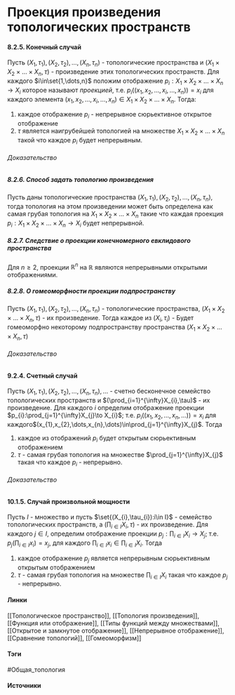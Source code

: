 # Проекция произведения топологических пространств
#### 8.2.5. Конечный случай
Пусть $(X_{1},\tau_{1}),(X_{2},\tau_{2}),\dots,(X_{n},\tau_{n})$ - топологические пространства и $(X_{1}\times X_{2}\times\dots\times X_{n},\tau)$ - произведение этих топологических пространств.
Для каждого $i\in\set{1,\dots,n}$ положим отображение $p_{i}:X_{1}\times X_{2}\times\dots\times X_{n}\to X_{i}$ которое называют *проекцией*, т.е. $p_{i}((x_{1},x_{2},\dots,x_{i},\dots,x_{n}))=x_{i}$ для каждого элемента $(x_{1},x_{2},\dots,x_{i},\dots,x_{n})\in X_{1}\times X_{2}\times\dots\times X_{n}$. 
Тогда:
1. каждое отображение $p_{i}$ - непрерывное сюрьективное открытое отображение
2. $\tau$ является наигрубейшей топологией на множестве $X_{1}\times X_{2}\times\dots\times X_{n}$ такой что каждое $p_{i}$ будет непрерывным.

###### Доказательство

##### 8.2.6. Способ задать топологию произведения
Пусть даны топологические пространства $(X_{1},\tau_{1}),(X_{2},\tau_{2}),\dots,(X_{n},\tau_{n})$, тогда топология на этом произведении может быть определена как самая грубая топология на $X_{1}\times X_{2}\times\dots\times X_{n}$ такие что каждая проекция $p_{i}:X_{1}\times X_{2}\times\dots\times X_{n}\to X_{i}$ будет непрерывной.
##### 8.2.7. Следствие о проекции конечномерного евклидового пространства
Для $n\ge2$, проекции $\mathbb{R}^{n}$ на $\mathbb{R}$ являются непрерывными открытыми отображениями.
##### 8.2.8. О гомеоморфности проекции подпространству
Пусть $(X_{1},\tau_{1}),(X_{2},\tau_{2}),\dots,(X_{n},\tau_{n})$ - топологические пространства, $(X_{1}\times X_{2}\times\dots\times X_{n},\tau)$ - их произведение. Тогда каждое из $(X_{i},\tau_{i})$ - Будет гомеоморфно некоторому подпространству пространства $(X_{1}\times X_{2}\times\dots\times X_{n},\tau)$
###### Доказательство
#### 9.2.4. Счетный случай
Пусть $(X_{1},\tau_{1}),(X_{2},\tau_{2}),\dots,(X_{n},\tau_{n}),\dots$ - счетно бесконечное семейство топологических пространств и $(\prod_{i=1}^{\infty}X_{i},\tau)$ - их произведение. Для каждого $i$ определим отображение проекции $p_{i}:\prod_{j=1}^{\infty}X_{j}\to X_{i}$; т.е. $p_{i}((x_{1},x_{2},\dots,x_{n},\dots))=x_{i}$ для каждого$(x_{1},x_{2},\dots,x_{n},\dots)\in\prod_{j=1}^{\infty}X_{j}$. Тогда 
1. каждое из отображений $p_{i}$ будет открытым сюрьективным отображением
2. $\tau$ - самая грубая топология на множестве $\prod_{j=1}^{\infty}X_{j}$ такая что каждое $p_{i}$ - непрерывно.

###### Доказательство

#### 10.1.5. Случай произвольной мощности
Пусть $I$ - множество и пусть $\set{(X_{i},\tau_{i}):i\in I}$ - семейство топологических пространств, а $(\prod_{i\in I}X_{i},\tau)$ - их произведение. Для каждого $j\in I$, определим отображение проекции $p_{j}:\prod_{i\in I}X_{i}\to X_{j}$; т.е. $p_{j}\left(\prod_{i\in I}x_{i}\right)=x_{j}$, для каждого $\prod_{i\in I}x_{i}\in\prod_{i\in I}X_{i}$. Тогда
1. каждое отображение $p_{j}$ является непрерывным сюрьективным открытым отображением
2. $\tau$ - самая грубая топология на множестве $\prod_{i\in I}X_{i}$ такая что каждое $p_{j}$ - непрерывно.
#### Линки
 [[Топологическое пространство]],
 [[Топология произведения]],
 [[Функция или отображение]],
 [[Типы функций между множествами]],
 [[Открытое и замкнутое отображение]],
 [[Непрерывное отображение]],
 [[Сравнение топологий]],
 [[Гомеоморфизм]]

#### Тэги
 #Общая_топология 
#### Источники
